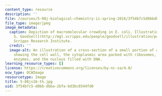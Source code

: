 ```yaml
---
content_type: resource
description: ''
file: /courses/5-08j-biological-chemistry-ii-spring-2016/3f54b7c5d8bbdbba2bfabd3bc0344fd0_5-08js16-th.jpg
file_type: image/jpeg
image_metadata:
  caption: Depiction of macromolecular crowding in E. coli. Illustration by [David
    S. Goodsell](http://mgl.scripps.edu/people/goodsell/illustration/public), the
    Scripps Research Institute.
  credit: ''
  image-alt: An illustration of a cross-section of a small portion of an E. coli cell,
    showing the cell wall, the cytoplasmic area packed with ribosomes, tRNA, mRNA,
    enzymes, and the nucleus filled with DNA.
learning_resource_types: []
license: https://creativecommons.org/licenses/by-nc-sa/4.0/
ocw_type: OCWImage
resourcetype: Image
title: 5-08js16-th.jpg
uid: 3f54b7c5-d8bb-dbba-2bfa-bd3bc0344fd0
---
```

